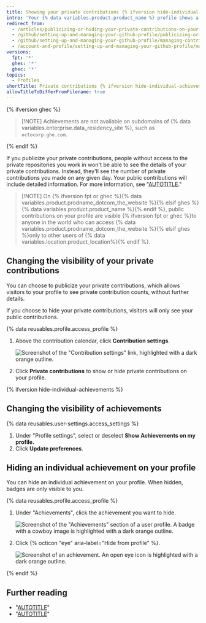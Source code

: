 ```yaml
---
title: Showing your private contributions {% ifversion hide-individual-achievements %}and achievements {% endif %}on your profile
intro: 'Your {% data variables.product.product_name %} profile shows a graph of your repository contributions over the past year. You can choose to show anonymized activity from private and internal repositories in addition to the activity from public repositories.'
redirect_from:
  - /articles/publicizing-or-hiding-your-private-contributions-on-your-profile
  - /github/setting-up-and-managing-your-github-profile/publicizing-or-hiding-your-private-contributions-on-your-profile
  - /github/setting-up-and-managing-your-github-profile/managing-contribution-graphs-on-your-profile/publicizing-or-hiding-your-private-contributions-on-your-profile
  - /account-and-profile/setting-up-and-managing-your-github-profile/managing-contribution-graphs-on-your-profile/publicizing-or-hiding-your-private-contributions-on-your-profile
versions:
  fpt: '*'
  ghes: '*'
  ghec: '*'
topics:
  - Profiles
shortTitle: Private contributions {% ifversion hide-individual-achievements %}and achievements{% endif %}
allowTitleToDifferFromFilename: true
---
```


{% ifversion ghec %}

>[!NOTE] Achievements are not available on subdomains of {% data variables.enterprise.data_residency_site %}, such as `octocorp.ghe.com`.

{% endif %}

If you publicize your private contributions, people without access to the private repositories you work in won't be able to see the details of your private contributions. Instead, they'll see the number of private contributions you made on any given day. Your public contributions will include detailed information. For more information, see "[AUTOTITLE](/account-and-profile/setting-up-and-managing-your-github-profile/managing-contribution-settings-on-your-profile/viewing-contributions-on-your-profile)."

>[!NOTE] On {% ifversion fpt or ghec %}{% data variables.product.prodname_dotcom_the_website %}{% elsif ghes %}{% data variables.product.product_name %}{% endif %}, public contributions on your profile are visible {% ifversion fpt or ghec %}to anyone in the world who can access {% data variables.product.prodname_dotcom_the_website %}{% elsif ghes %}only to other users of {% data variables.location.product_location%}{% endif %}.

## Changing the visibility of your private contributions

You can choose to publicize your private contributions, which allows visitors to your profile to see private contribution counts, without further details.

If you choose to hide your private contributions, visitors will only see your public contributions.

{% data reusables.profile.access_profile %}
1. Above the contribution calendar, click **Contribution settings**.

   ![Screenshot of the "Contribution settings" link, highlighted with a dark orange outline.](/assets/images/help/profile/contribution-settings.png)

1. Click **Private contributions** to show or hide private contributions on your profile.

{% ifversion hide-individual-achievements %}

## Changing the visibility of achievements

{% data reusables.user-settings.access_settings %}
1. Under "Profile settings", select or deselect **Show Achievements on my profile.**
1. Click **Update preferences**.

## Hiding an individual achievement on your profile

You can hide an individual achievement on your profile. When hidden, badges are only visible to you.

{% data reusables.profile.access_profile %}
1. Under "Achievements", click the achievement you want to hide.

   ![Screenshot of the "Achievements" section of a user profile. A badge with a cowboy image is highlighted with a dark orange outline.](/assets/images/help/profile/achievements-on-profile.png)

1. Click {% octicon "eye" aria-label="Hide from profile" %}.

   ![Screenshot of an achievement. An open eye icon is highlighted with a dark orange outline.](/assets/images/help/profile/achievements-detail-view.png)

{% endif %}

## Further reading

* "[AUTOTITLE](/account-and-profile/setting-up-and-managing-your-github-profile/managing-contribution-settings-on-your-profile/viewing-contributions-on-your-profile)"
* "[AUTOTITLE](/account-and-profile/setting-up-and-managing-your-github-profile/managing-contribution-settings-on-your-profile/why-are-my-contributions-not-showing-up-on-my-profile)"
